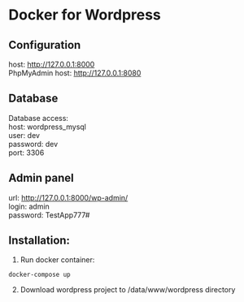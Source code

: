 # Docker for Wordpress

## Configuration

host: http://127.0.0.1:8000  
PhpMyAdmin host: http://127.0.0.1:8080

## Database

Database access:  
host: wordpress_mysql  
user: dev  
password: dev  
port: 3306

## Admin panel
url: http://127.0.0.1:8000/wp-admin/  
login: admin  
password: TestApp777#


## Installation:

1. Run docker container:

```docker-compose up```

2. Download wordpress project to /data/www/wordpress directory
